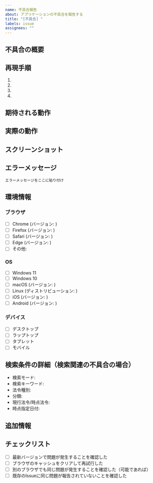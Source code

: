 ```yaml
---
name: 不具合報告
about: アプリケーションの不具合を報告する
title: "[不具合] "
labels: issue
assignees: ""
---
```


## 不具合の概要

<!-- 発生している不具合の内容を簡潔に説明してください -->

## 再現手順

<!-- 不具合を再現するための具体的な手順を記載してください -->

1.
2.
3.
4.

## 期待される動作

<!-- 正常に動作した場合の期待される結果を説明してください -->

## 実際の動作

<!-- 実際に発生した問題や表示されたエラーを説明してください -->

## スクリーンショット

<!-- 問題を示すスクリーンショットがあれば添付してください -->

## エラーメッセージ

<!-- エラーメッセージが表示された場合は、そのテキストをここに貼り付けてください -->

```
エラーメッセージをここに貼り付け
```

## 環境情報

### ブラウザ

- [ ] Chrome (バージョン: )
- [ ] Firefox (バージョン: )
- [ ] Safari (バージョン: )
- [ ] Edge (バージョン: )
- [ ] その他:

### OS

- [ ] Windows 11
- [ ] Windows 10
- [ ] macOS (バージョン: )
- [ ] Linux (ディストリビューション: )
- [ ] iOS (バージョン: )
- [ ] Android (バージョン: )

### デバイス

- [ ] デスクトップ
- [ ] ラップトップ
- [ ] タブレット
- [ ] モバイル

## 検索条件の詳細（検索関連の不具合の場合）

<!-- 検索時の条件を記載してください -->

- 検索モード: <!-- 法令名検索 / 法令番号検索 -->
- 検索キーワード:
- 法令種別:
- 分類:
- 現行法令/時点法令:
- 時点指定日付:

## 追加情報

<!-- その他、問題の解決に役立つと思われる情報があれば記載してください -->

## チェックリスト

- [ ] 最新バージョンで問題が発生することを確認した
- [ ] ブラウザのキャッシュをクリアして再試行した
- [ ] 別のブラウザでも同じ問題が発生することを確認した（可能であれば）
- [ ] 既存のIssueに同じ問題が報告されていないことを確認した
